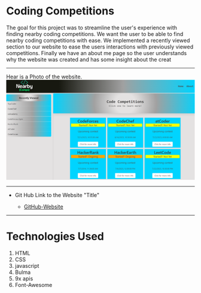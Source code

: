 # Coding Competitions 
The goal for this project was to streamline the user's experience with finding nearby coding competitions. We want the user to be able to find nearby coding competitions with ease. We implemented a recently viewed section to our website to ease the users interactions with previously viewed competitions. Finally we have an about me page so the user understands why the website was created and has some insight about the creat
*** 
Hear is a Photo of the website.
![title of photo](./assets/images/Screenshot%202023-07-19%20201624.png)
***
* Git Hub Link to the Website "Title"

    * [GitHub-Website](https://github.com/GaryCutler/Coding-Competitions-)
***
# Technologies Used
1. HTML
2. CSS
3. javascript
4. Bulma 
5. 9x apis 
6. Font-Awesome 
     

